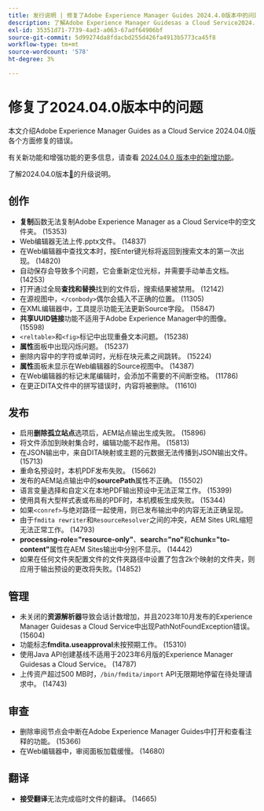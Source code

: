 ```yaml
---
title: 发行说明 | 修复了Adobe Experience Manager Guides 2024.4.0版本中的问题
description: 了解Adobe Experience Manager Guidesas a Cloud Service2024.04.0版本中的错误修复。
exl-id: 35351d71-7739-4ad3-a063-67adf64906bf
source-git-commit: 5d99274da8fdacbd255d426fa4913b5773ca45f8
workflow-type: tm+mt
source-wordcount: '578'
ht-degree: 3%

---
```


# 修复了2024.04.0版本中的问题

本文介绍Adobe Experience Manager Guides as a Cloud Service 2024.04.0版各个方面修复的错误。

有关新功能和增强功能的更多信息，请查看 [2024.04.0 版本中的新增功能](whats-new-2024-04-0.md)。

了解2024.04.0版本[&#128279;](upgrade-instructions-2024-04-0.md)的升级说明。

## 创作

- **复制**&#x200B;函数无法复制Adobe Experience Manager as a Cloud Service中的空文件夹。 (15353)
- Web编辑器无法上传.pptx文件。 (14837)
- 在Web编辑器中查找文本时，按Enter键光标将返回到搜索文本的第一次出现。 (14820)
- 自动保存会导致多个问题，它会重新定位光标，并需要手动单击文档。 (14253)
- 打开通过全局&#x200B;**查找和替换**&#x200B;找到的文件后，搜索结果被禁用。 (12142)
- 在源视图中，`</conbody>`偶尔会插入不正确的位置。 (11305)
- 在XML编辑器中，工具提示功能无法更新Source字段。 (15847)
- **共享UUID链接**&#x200B;功能不适用于Adobe Experience Manager中的图像。 (15598)
- `<reltable>`和`<fig>`标记中出现重叠文本问题。 (15238)
- **属性**&#x200B;面板中出现闪烁问题。 (15237)
- 删除内容中的字符或单词时，光标在块元素之间跳转。 (15224)
- **属性**&#x200B;面板未显示在Web编辑器的Source视图中。 (14387)
- 在Web编辑器的标记末尾编辑时，会添加不需要的不间断空格。 (11786)
- 在更正DITA文件中的拼写错误时，内容将被删除。 (11610)


## 发布

- 启用&#x200B;**删除孤立站点**&#x200B;选项后，AEM站点输出生成失败。 (15896)
- 将文件添加到映射集合时，编辑功能不起作用。 (15813)
- 在JSON输出中，来自DITA映射或主题的元数据无法传播到JSON输出文件。 (15713)
- 重命名预设时，本机PDF发布失败。 (15662)
- 发布的AEM站点输出中的&#x200B;**sourcePath**&#x200B;属性不正确。 (15502)
- 语言变量选择和自定义在本地PDF输出预设中无法正常工作。 (15399)
- 使用具有大型样式表或布局的PDF时，本机模板生成失败。 (15344)
- 如果`<conref>`与绝对路径一起使用，则已发布输出中的内容无法正确呈现。
- 由于`fmdita rewriter`和`ResourceResolver`之间的冲突，AEM Sites URL缩短无法正常工作。 (14793)
- **processing-role=&quot;resource-only&quot;**、**search=&quot;no&quot;**&#x200B;和&#x200B;**chunk=&quot;to-content&quot;**&#x200B;属性在AEM Sites输出中分别不显示。 (14442)
- 如果在任何文件夹配置文件的文件夹路径中设置了包含2k个映射的文件夹，则应用于输出预设的更改将失败。(14852)

## 管理

- 未关闭的&#x200B;**资源解析器**&#x200B;导致会话计数增加，并且2023年10月发布的Experience Manager Guidesas a Cloud Service中出现PathNotFoundException错误。 (15604)
- 功能标志&#x200B;**fmdita.useapproval**&#x200B;未按预期工作。 (15310)
- 使用Java API创建基线不适用于2023年6月版的Experience Manager Guidesas a Cloud Service。 (14787)
- 上传资产超过500 MB时，`/bin/fmdita/import` API无限期地停留在待处理请求中。 (14743)

## 审查

- 删除审阅节点会中断在Adobe Experience Manager Guides中打开和查看注释的功能。 (15366)
- 在Web编辑器中，审阅面板加载缓慢。 (14680)

## 翻译

- **接受翻译**&#x200B;无法完成临时文件的翻译。 (14665)
